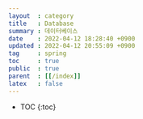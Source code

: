 ```yaml
---
layout  : category
title   : Database
summary : 데이터베이스
date    : 2022-04-12 18:28:40 +0900
updated : 2022-04-12 20:55:09 +0900
tag     : spring
toc     : true
public  : true
parent  : [[/index]]
latex   : false
---
```

* TOC
  {:toc}